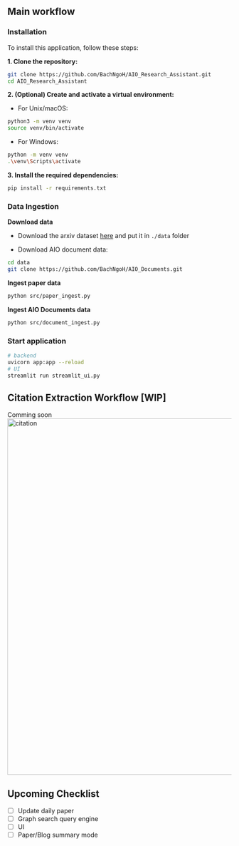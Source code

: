 <!-- <img src="./figures/GemmaAIO-main-image.webp" alt="main-image"/> -->


## Main workflow
<!-- 
### Training the citation annotate model

```bash
sh train_citation.sh

``` -->

### Installation
To install this application, follow these steps:

**1. Clone the repository:**
```bash
git clone https://github.com/BachNgoH/AIO_Research_Assistant.git
cd AIO_Research_Assistant
```

**2. (Optional) Create and activate a virtual environment:**
- For Unix/macOS:
```bash
python3 -m venv venv
source venv/bin/activate
```

- For Windows:
```bash
python -m venv venv
.\venv\Scripts\activate
```

**3. Install the required dependencies:**
```bash
pip install -r requirements.txt
```

### Data Ingestion

**Download data**
- Download the arxiv dataset [here](https://www.kaggle.com/datasets/Cornell-University/arxiv/data) and put it in `./data` folder

- Download AIO document data:
```bash
cd data
git clone https://github.com/BachNgoH/AIO_Documents.git
```

**Ingest paper data**
```bash
python src/paper_ingest.py
```

**Ingest AIO Documents data**
```bash
python src/document_ingest.py
```

### Start application

```bash
# backend
uvicorn app:app --reload
# UI
streamlit run streamlit_ui.py

```

## Citation Extraction Workflow [WIP]

Comming soon
<img src="./figures/Graph-Paper-Search.jpg" alt="citation" width=800/>
<!-- 
**Generate citation data with**
```bash
sh gen_data.sh
``` -->


## Upcoming Checklist
- [ ] Update daily paper
- [ ] Graph search query engine
- [ ] UI
- [ ] Paper/Blog summary mode 
